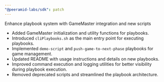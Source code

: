 ```yaml
---
"@peeramid-labs/sdk": patch
---
```


Enhance playbook system with GameMaster integration and new scripts

- Added GameMaster initialization and utility functions for playbooks.
- Introduced `cliPlaybooks.sh` as the main entry point for executing playbooks.
- Implemented `demo-script` and `push-game-to-next-phase` playbooks for game management.
- Updated README with usage instructions and details on new playbooks.
- Improved command execution and logging utilities for better visibility during playbook execution.
- Removed deprecated scripts and streamlined the playbook architecture.
